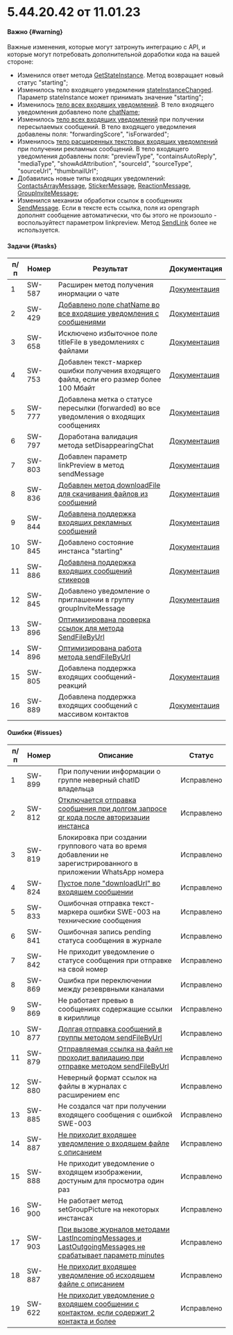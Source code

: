 # 5.44.20.42 от 11.01.23

#### Важно {#warning}

Важные изменения, которые могут затронуть интеграцию с API, и которые могут потребовать дополнительной доработки кода на вашей стороне:

- Изменился ответ метода [GetStateInstance](/../docs/api/account/GetStateInstance/). Метод возвращает новый статус "starting";
- Изменилось тело входящего уведомления [stateInstanceChanged](/../docs/api/receiving/notifications-format/StateInstanceChanged/). Параметр stateInstance может принимать значение "starting";
- Изменилось [тело всех входящих уведомлений](/../docs/api/receiving/notifications-format/incoming-message/Webhook-IncomingMessageReceived/). В тело входящего уведомления добавлено поле [chatName](/../docs/api/receiving/notifications-format/incoming-message/Webhook-IncomingMessageReceived/);
- Изменилось [тело всех входящих уведомлений](/../docs/api/receiving/notifications-format/incoming-message/Webhook-IncomingMessageReceived/) при получении пересылаемых сообщений. В тело входящего уведомления добавлены поля: "forwardingScore", "isForwarded";
- Изменилось [тело расширенных текстовых входящих уведомлений](/../docs/api/receiving/notifications-format/incoming-message/ExtendedTextMessage/) при получении рекламных сообщений. В тело входящего уведомления добавлены поля: "previewType", "containsAutoReply", "mediaType", "showAdAttribution", "sourceId", "sourceType", "sourceUrl", "thumbnailUrl";
- Добавились новые типы входящих уведомлений: [ContactsArrayMessage](/../docs/api/receiving/notifications-format/incoming-message/ContactsArrayMessage/), [StickerMessage](/../docs/api/receiving/notifications-format/incoming-message/StickerMessage/), [ReactionMessage](/../docs/api/receiving/notifications-format/incoming-message/ReactionMessage/), [GroupInviteMessage](/../docs/api/receiving/notifications-format/incoming-message/GroupInviteMessage/);
- Изменился механизм обработки ссылок в сообщениях [SendMessage](/../docs/api/sending/SendMessage/). Если в тексте есть ссылка, поля из opengraph дополнят сообщение автоматически, что бы этого не произошло - воспользуйтест параметром linkpreview. Метод [SendLink](/../docs/api/sending/SendLink/) более не используется.

#### Задачи {#tasks}

п/п | Номер | Результат | Документация
----- | ----- | ----- | -----
1 | SW-587 | Расширен метод получения инормации о чате | [Документация](/../docs/api/service/GetContactInfo/)
2 | SW-429 | [Добавлено поле chatName во все входящие уведомления с сообщениями](https://github.com/green-api/docs/issues/92)| [Документация](/../docs/api/receiving/notifications-format/incoming-message/Webhook-IncomingMessageReceived/)
3 | SW-658 | Исключено избыточное поле titleFile в уведомлениях с файлами |  [Документация](/../docs/api/receiving/notifications-format/incoming-message/ImageMessage/)
4 | SW-753 | Добавлен текст-маркер ошибки получения входящего файла, если его размер более 100 Мбайт | [Документация](/../docs/api/common-errors/)
5 | SW-777 | Добавлена метка о статусе пересылки (forwarded) во все уведомления о входящих сообщениях | [Документация](/../docs/api/receiving/notifications-format/incoming-message/Webhook-IncomingMessageReceived/)
6 | SW-797 | Доработана валидация метода setDisappearingChat | [Документация](/../docs/api/service/SetDisappearingChat/)
7 | SW-803 | Добавлен параметр linkPreview в метод sendMessage| [Документация](/../docs/api/sending/SendMessage/)
8 | SW-836 | [Добавлен метод downloadFile для скачивания файлов из сообщений](https://github.com/green-api/docs/issues/53)| [Документация](/../docs/api/receiving/files/DownloadFile/)
9 | SW-844 | [Добавлена поддержка входящих рекламных сообщений](https://github.com/green-api/docs/issues/77)| [Документация](/../docs/api/receiving/notifications-format/incoming-message/ExtendedTextMessage/)
10 | SW-845 | Добавлено состояние инстанса "starting"| [Документация](/../docs/api/account/GetStateInstance/)
11 | SW-886 | [Добавлена поддержка входящих сообщений стикеров](https://github.com/green-api/docs/issues/98)| [Документация](/../docs/api/receiving/notifications-format/incoming-message/StickerMessage/)
12 | SW-845 | Добавлено уведомление о приглашении в группу groupInviteMessage| [Документация](/../docs/api/receiving/notifications-format/incoming-message/GroupInviteMessage/)
13 | SW-896 | [Оптимизирована проверка ссылок для метода SendFileByUrl](https://github.com/green-api/docs/issues/82)| 
14 | SW-896 | [Оптимизирована работа метода sendFileByUrl](https://github.com/green-api/docs/issues/81)| 
15 | SW-805 | Добавлена поддержка входящих сообщений-реакций| [Документация](/../docs/api/receiving/notifications-format/incoming-message/ReactionMessage/)
16 | SW-889 | Добавлена поддержка входящих сообщений с массивом контактов| [Документация](/../docs/api/receiving/notifications-format/incoming-message/ContactsArrayMessage/)

#### Ошибки {#issues}

п/п | Номер | Описание | Статус
----- | ----- | ----- | -----
1| SW-899 | При получении информации о группе неверный chatID владельца | Исправлено
2| SW-812 | [Отключается отправка сообщения при долгом запросе qr кода после авторизации инстанса](https://github.com/green-api/docs/issues/66)| Исправлено
3| SW-819 | Блокировка при создании группового чата во время добавлении не зарегистрированного в приложении WhatsApp номера | Исправлено
4| SW-824 | [Пустое поле  "downloadUrl" во входящем сообщении](https://github.com/green-api/docs/issues/55) | Исправлено
5| SW-833 | Ошибочная отправка текст-маркера ошибки SWE-003 на технические сообщения | Исправлено
6| SW-841 | Ошибочная запись pending статуса сообщения в журнале | Исправлено
7| SW-842 | Не приходит уведомление о статусе сообщения при отправке на свой номер | Исправлено
8| SW-869 | Ошибка при переключении между резеврвными каналами | Исправлено
9| SW-869 | Не работает превью в сообщениях содержащие ссылки в кириллице | Исправлено
10| SW-877 | [Долгая отправка сообщений в группы методом sendFileByUrl](https://github.com/green-api/docs/issues/81) | Исправлено
11| SW-879 | [Отправляемая ссылка на файл не проходит валидацию при отправке методом sendFileByUrl](https://github.com/green-api/docs/issues/82) | Исправлено
12| SW-880 | Неверный формат ссылок на файлы в журналах с расширением enc | Исправлено
13| SW-885 | Не создался чат при получении входящего сообщения с ошибкой SWE-003 | Исправлено
14| SW-887 | [Не приходит входящее уведомление о входящем файле с описанием](https://github.com/green-api/docs/issues/93) | Исправлено
15| SW-888 | Не приходит уведомление о входящем изображении, достуным для просмотра один раз| Исправлено
16| SW-900 | Не работает метод setGroupPicture на некоторых инстансах| Исправлено
17| SW-903 | [При вызове журналов методами LastIncomingMessages и LastOutgoingMessages не срабатывает параметр minutes](https://github.com/green-api/docs/issues/91)| Исправлено
18| SW-887 | [Не приходит входящее уведомление об исходящем файле с описанием](https://github.com/green-api/docs/issues/118) | Исправлено
19| SW-622 | [Не приходит уведомление о входящем сообщении с контактом, если содержит 2 контакта и более](https://github.com/green-api/docs/issues/45) | Исправлено